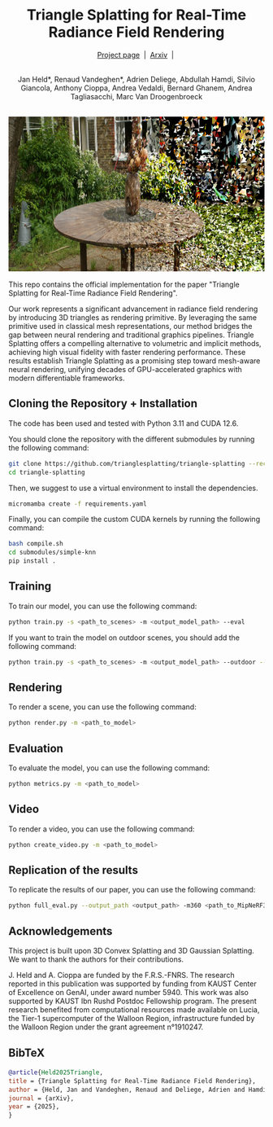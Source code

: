 <h1 align="center">Triangle Splatting for Real-Time Radiance Field Rendering</h1>

<div align="center">
  <a href="https://trianglesplatting.github.io/">Project page</a> &nbsp;|&nbsp;
  <a href="https://arxiv.org/abs/2505.19175">Arxiv</a> &nbsp;|&nbsp;
</div>
<br>

<p align="center">
  Jan Held*, Renaud Vandeghen*, Adrien Deliege, Abdullah Hamdi, Silvio Giancola, Anthony Cioppa, Andrea Vedaldi, Bernard Ghanem, Andrea Tagliasacchi, Marc Van Droogenbroeck
</p>

<br>

<div align="center">
  <img src="assets/teaser.png" width="800" height="304" alt="Abstract Image">
</div>


This repo contains the official implementation for the paper "Triangle Splatting for Real-Time Radiance Field Rendering". 

Our work represents a significant advancement in radiance field rendering by introducing 3D triangles as rendering primitive. By leveraging the same primitive used in classical mesh representations, our method bridges the gap between neural rendering and traditional graphics pipelines. Triangle Splatting offers a compelling alternative to volumetric and implicit methods, achieving high visual fidelity with faster rendering performance. These results establish Triangle Splatting as a promising step toward mesh-aware neural rendering, unifying decades of GPU-accelerated graphics with modern differentiable frameworks.

## Cloning the Repository + Installation

The code has been used and tested with Python 3.11 and CUDA 12.6.

You should clone the repository with the different submodules by running the following command:

```bash
git clone https://github.com/trianglesplatting/triangle-splatting --recursive
cd triangle-splatting
```

Then, we suggest to use a virtual environment to install the dependencies.

```bash
micromamba create -f requirements.yaml
```

Finally, you can compile the custom CUDA kernels by running the following command:

```bash
bash compile.sh
cd submodules/simple-knn
pip install .
```

## Training
To train our model, you can use the following command:
```bash
python train.py -s <path_to_scenes> -m <output_model_path> --eval
```

If you want to train the model on outdoor scenes, you should add the following command:  
```bash
python train.py -s <path_to_scenes> -m <output_model_path> --outdoor --eval
```

## Rendering
To render a scene, you can use the following command:
```bash
python render.py -m <path_to_model>
```

## Evaluation
To evaluate the model, you can use the following command:
```bash
python metrics.py -m <path_to_model>
```

## Video
To render a video, you can use the following command:
```bash
python create_video.py -m <path_to_model>
```

## Replication of the results
To replicate the results of our paper, you can use the following command:
```bash
python full_eval.py --output_path <output_path> -m360 <path_to_MipNeRF360> -tat <path_to_T&T> -db <path_to_DB>
```


## Acknowledgements
This project is built upon 3D Convex Splatting and 3D Gaussian Splatting. We want to thank the authors for their contributions.

J. Held and A. Cioppa are funded by the F.R.S.-FNRS. The research reported in this publication was supported by funding from KAUST Center of Excellence on GenAI, under award number 5940. This work was also supported by KAUST Ibn Rushd Postdoc Fellowship program. The present research benefited from computational resources made available on Lucia, the Tier-1 supercomputer of the Walloon Region, infrastructure funded by the Walloon Region under the grant agreement n°1910247.


## BibTeX
```bibtex
@article{Held2025Triangle,
title = {Triangle Splatting for Real-Time Radiance Field Rendering},
author = {Held, Jan and Vandeghen, Renaud and Deliege, Adrien and Hamdi, Abdullah and Cioppa, Anthony and Giancola, Silvio and Vedaldi, Andrea and Ghanem, Bernard and Tagliasacchi, Andrea and Van Droogenbroeck, Marc},
journal = {arXiv},
year = {2025},
}
```

